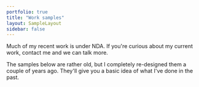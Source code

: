 ```yaml
---
portfolio: true
title: "Work samples"
layout: SampleLayout
sidebar: false
---    
```

Much of my recent work is under NDA. If you're curious about my current work, contact me and we can talk more.

The samples below are rather old, but I completely re-designed them a couple of years ago. They'll give you a basic idea of what I've done in the past.

<Samples-Sampler />